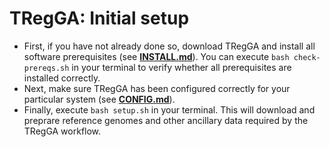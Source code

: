 # TRegGA: Initial setup

- First, if you have not already done so, download TRegGA and install all software prerequisites (see **[INSTALL.md](INSTALL.md)**).
  You can execute `bash check-prereqs.sh` in your terminal to verify whether all prerequisites are installed correctly.
- Next, make sure TRegGA has been configured correctly for your particular system (see **[CONFIG.md](CONFIG.md)**).
- Finally, execute `bash setup.sh` in your terminal.
  This will download and preprare reference genomes and other ancillary data required by the TRegGA workflow.